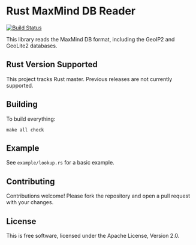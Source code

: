 # Rust MaxMind DB Reader #

[![Build Status](https://travis-ci.org/oschwald/maxminddb-rust.svg?branch=master)](https://travis-ci.org/oschwald/maxminddb-rust)

This library reads the MaxMind DB format, including the GeoIP2 and GeoLite2
databases.

## Rust Version Supported ##

This project tracks Rust master. Previous releases are not currently
supported.

## Building ##

To build everything:

```
make all check
```

## Example ##

See `example/lookup.rs` for a basic example.

## Contributing ##

Contributions welcome! Please fork the repository and open a pull request
with your changes.

## License ##

This is free software, licensed under the Apache License, Version 2.0.

